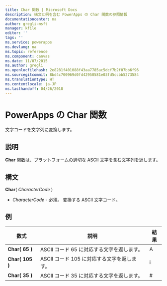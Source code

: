 ```yaml
---
title: Char 関数 | Microsoft Docs
description: 構文と例を含む PowerApps の Char 関数の参照情報
documentationcenter: na
author: gregli-msft
manager: kfile
editor: ''
tags: ''
ms.service: powerapps
ms.devlang: na
ms.topic: reference
ms.component: canvas
ms.date: 11/07/2015
ms.author: gregli
ms.openlocfilehash: 2e8281f401088f43aa7785ac5dcf7b2f07bb6f96
ms.sourcegitcommit: 8bd4c700969d0fd42950581e03fd5ccbb5273584
ms.translationtype: HT
ms.contentlocale: ja-JP
ms.lasthandoff: 04/26/2018
---
```

# <a name="char-function-in-powerapps"></a>PowerApps の Char 関数
文字コードを文字列に変換します。

## <a name="description"></a>説明
**Char** 関数は、プラットフォームの適切な ASCII 文字を含む文字列を返します。

## <a name="syntax"></a>構文
**Char**( *CharacterCode* )

* *CharacterCode* - 必須。 変換する ASCII 文字コード。

## <a name="examples"></a>例
| 数式 | 説明 | 結果 |
| --- | --- | --- |
| **Char( 65 )** |ASCII コード 65 に対応する文字を返します。 |A |
| **Char( 105 )** |ASCII コード 105 に対応する文字を返します。 |i |
| **Char( 35 )** |ASCII コード 35 に対応する文字を返します。 |# |


